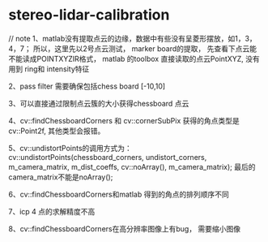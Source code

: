 # stereo-lidar-calibration


// note 
1、matlab没有提取点云的边缘，数据中有些没有呈菱形摆放，如1，3，4，7；
所以，这里先以2号点云测试， marker board的提取，
先查看下点云能不能读成POINTXYZIR格式，
matlab 的toolbox 直接读取的点云PointXYZ, 没有用到 ring和 intensity特征

2、pass filter 需要确保包括chess board [-10,10]

3、可以直接通过限制点云簇的大小获得chessboard 点云

4、cv::findChessboardCorners 和 cv::cornerSubPix 获得的角点类型是cv::Point2f, 其他类型会报错。

5、cv::undistortPoints的调用方式为：
cv::undistortPoints(chessboard_corners, undistort_corners, m_camera_matrix, m_dist_coeffs, cv::noArray(), m_camera_matrix);
最后的camera_matrix不能是noArray();

6、cv::findChessboardCorners和matlab 得到的角点的排列顺序不同

7、icp 4 点的求解精度不高

8、cv::findChessboardCorners在高分辨率图像上有bug， 需要缩小图像